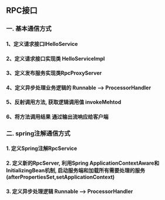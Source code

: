 ## RPC接口

### 一. 基本通信方式
#### 1、定义请求接口IHelloService 
#### 2、定义请求接口实现类 HelloServiceImpl
#### 3、定义发布服务实现类RpcProxyServer
#### 4、定义异步处理业务逻辑的 Runnable --> ProcessorHandler
#### 5、反射调用方法, 获取逻辑调用值 invokeMehtod
#### 6、将方法调用结果 通过输出流响应给客户端

### 二. spring注解通信方式
#### 1. 定义Spring注解RpcService
#### 2. 定义新的RpcServer, 利用Spring ApplicationContextAware和InitializingBean机制, 启动服务端和加载所有需要处理的服务(afterPropertiesSet,setApplicationContext)
#### 3. 定义异步处理逻辑 Runnable --> ProcessorHandler
